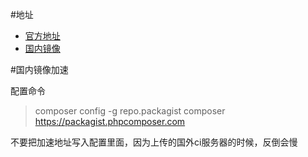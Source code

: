 #地址

+ [官方地址](https://getcomposer.org/)
+ [国内镜像](http://pkg.phpcomposer.com/)



#国内镜像加速

配置命令
>composer config -g repo.packagist composer https://packagist.phpcomposer.com

不要把加速地址写入配置里面，因为上传的国外ci服务器的时候，反倒会慢